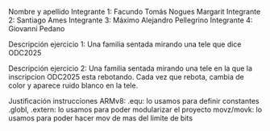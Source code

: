 Nombre y apellido 
Integrante 1: Facundo Tomás Nogues Margarit
Integrante 2: Santiago Ames
Integrante 3: Máximo Alejandro Pellegrino
Integrante 4: Giovanni Pedano


Descripción ejercicio 1: Una familia sentada mirando una tele que dice ODC2025


Descripción ejercicio 2: Una familia sentada mirando una tele en la que la inscripcion ODC2025
esta rebotando. Cada vez que rebota, cambia de color y aparece ruido blanco en la tele.


Justificación instrucciones ARMv8:
.equ: lo usamos para definir constantes
.globl, .extern: lo usamos para poder modularizar el proyecto
movz/movk: lo usamos para poder hacer mov de mas del limite de bits
